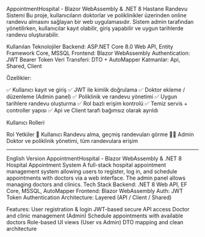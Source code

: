 AppointmentHospital - Blazor WebAssembly & .NET 8 Hastane Randevu Sistemi
Bu proje, kullanıcıların doktorlar ve poliklinikler üzerinden online randevu almasını sağlayan bir web uygulamasıdır. 
Sistem admin tarafından yönetilirken, kullanıcılar kayıt olabilir, giriş yapabilir ve uygun tarihlerde randevu oluşturabilir.

 Kullanılan Teknolojiler
Backend: ASP.NET Core 8.0 Web API, Entity Framework Core, MSSQL
Frontend: Blazor WebAssembly
Authentication: JWT Bearer Token
Veri Transferi: DTO + AutoMapper
Katmanlar: Api, Shared, Client

Özellikler:

✅ Kullanıcı kayıt ve giriş
✅ JWT ile kimlik doğrulama
✅ Doktor ekleme / düzenleme (Admin panel)
✅ Poliklinik ve randevu yönetimi
✅ Uygun tarihlere randevu oluşturma
✅ Rol bazlı erişim kontrolü
✅ Temiz servis + controller yapısı
✅ Api ve Client tarafı bağımsız olarak ayrıldı

Kullanıcı Rolleri

Rol	Yetkiler
👤 Kullanıcı	Randevu alma, geçmiş randevuları görme
👨‍⚕️ Admin	Doktor ve poliklinik yönetimi, tüm randevulara erişim

______________________________________________________________________________________________
English Version
AppointmentHospital - Blazor WebAssembly & .NET 8 Hospital Appointment System
A full-stack hospital appointment management system allowing users to register, log in, and schedule appointments with doctors via a web interface. The admin panel allows managing doctors and clinics.
Tech Stack
Backend: .NET 8 Web API, EF Core, MSSQL, AutoMapper
Frontend: Blazor WebAssembly
Auth: JWT Token Authentication
Architecture: Layered (API / Client / Shared)

Features:
User registration & login
JWT-based secure API access
Doctor and clinic management (Admin)
Schedule appointments with available doctors
Role-based UI views (User vs Admin)
DTO mapping and clean architecture


